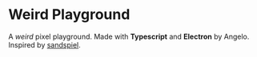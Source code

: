 # Weird Playground
A *weird* pixel playground.
Made with **Typescript** and **Electron** by Angelo.
Inspired by [sandspiel](https://sandspiel.club).
